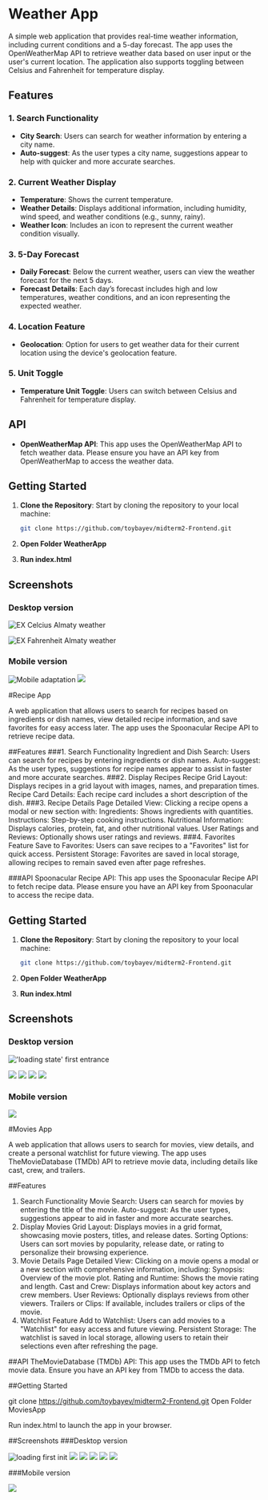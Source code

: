 # Weather App

A simple web application that provides real-time weather information, including current conditions and a 5-day forecast.
The app uses the OpenWeatherMap API to retrieve weather data based on user input or the user's current location.
The application also supports toggling between Celsius and Fahrenheit for temperature display.

## Features

### 1. Search Functionality
- **City Search**: Users can search for weather information by entering a city name.
- **Auto-suggest**: As the user types a city name, suggestions appear to help with quicker and more accurate searches.

### 2. Current Weather Display
- **Temperature**: Shows the current temperature.
- **Weather Details**: Displays additional information, including humidity, wind speed, and weather conditions (e.g., sunny, rainy).
- **Weather Icon**: Includes an icon to represent the current weather condition visually.

### 3. 5-Day Forecast
- **Daily Forecast**: Below the current weather, users can view the weather forecast for the next 5 days.
- **Forecast Details**: Each day’s forecast includes high and low temperatures, weather conditions, and an icon representing the expected weather.

### 4. Location Feature
- **Geolocation**: Option for users to get weather data for their current location using the device's geolocation feature.

### 5. Unit Toggle
- **Temperature Unit Toggle**: Users can switch between Celsius and Fahrenheit for temperature display.

## API
- **OpenWeatherMap API**: This app uses the OpenWeatherMap API to fetch weather data. Please ensure you have an API key from OpenWeatherMap to access the weather data.

## Getting Started

1. **Clone the Repository**: Start by cloning the repository to your local machine:
   ```bash
   git clone https://github.com/toybayev/midterm2-Frontend.git

2. **Open Folder WeatherApp**

3. **Run index.html**


## Screenshots

### Desktop version

![ EX Celcius Almaty weather ](screenshots/weatherDesktopMain.png)

![ EX Fahrenheit Almaty weather ](screenshots/weatherDesktopFahrenheit.png)


### Mobile version

![ Mobile adaptation ](screenshots/weatherMobile.png)
![  ](screenshots/weatherMobile2.png)



#Recipe App

A web application that allows users to search for recipes based on ingredients or dish names, view detailed recipe information, and save favorites for easy access later. The app uses the Spoonacular Recipe API to retrieve recipe data.

##Features
###1. Search Functionality
Ingredient and Dish Search: Users can search for recipes by entering ingredients or dish names.
Auto-suggest: As the user types, suggestions for recipe names appear to assist in faster and more accurate searches.
###2. Display Recipes
Recipe Grid Layout: Displays recipes in a grid layout with images, names, and preparation times.
Recipe Card Details: Each recipe card includes a short description of the dish.
###3. Recipe Details Page
Detailed View: Clicking a recipe opens a modal or new section with:
Ingredients: Shows ingredients with quantities.
Instructions: Step-by-step cooking instructions.
Nutritional Information: Displays calories, protein, fat, and other nutritional values.
User Ratings and Reviews: Optionally shows user ratings and reviews.
###4. Favorites Feature
Save to Favorites: Users can save recipes to a "Favorites" list for quick access.
Persistent Storage: Favorites are saved in local storage, allowing recipes to remain saved even after page refreshes.

###API
Spoonacular Recipe API: This app uses the Spoonacular Recipe API to fetch recipe data. Please ensure you have an API key from Spoonacular to access the recipe data.


## Getting Started

1. **Clone the Repository**: Start by cloning the repository to your local machine:
   ```bash
   git clone https://github.com/toybayev/midterm2-Frontend.git

2. **Open Folder WeatherApp**

3. **Run index.html**


## Screenshots

### Desktop version

![ 'loading state' first entrance](screenshots/recipe/recipeInitEntrance.png)

![  ](screenshots/recipe/recipeDesktopData.png)
![  ](screenshots/recipe/recipeModalData.png)
![  ](screenshots/recipe/recipeAddFavorite.png)
![  ](screenshots/recipe/receiptFavoritesPage.png)


### Mobile version

![  ](screenshots/recipe/recipeMobile1.png)



#Movies App


A web application that allows users to search for movies, view details, and create a personal watchlist for future viewing. The app uses TheMovieDatabase (TMDb) API to retrieve movie data, including details like cast, crew, and trailers.

##Features
1. Search Functionality
Movie Search: Users can search for movies by entering the title of the movie.
Auto-suggest: As the user types, suggestions appear to aid in faster and more accurate searches.
2. Display Movies
Grid Layout: Displays movies in a grid format, showcasing movie posters, titles, and release dates.
Sorting Options: Users can sort movies by popularity, release date, or rating to personalize their browsing experience.
3. Movie Details Page
Detailed View: Clicking on a movie opens a modal or a new section with comprehensive information, including:
Synopsis: Overview of the movie plot.
Rating and Runtime: Shows the movie rating and length.
Cast and Crew: Displays information about key actors and crew members.
User Reviews: Optionally displays reviews from other viewers.
Trailers or Clips: If available, includes trailers or clips of the movie.
4. Watchlist Feature
Add to Watchlist: Users can add movies to a "Watchlist" for easy access and future viewing.
Persistent Storage: The watchlist is saved in local storage, allowing users to retain their selections even after refreshing the page.

##API
TheMovieDatabase (TMDb) API: This app uses the TMDb API to fetch movie data. Ensure you have an API key from TMDb to access the data.

##Getting Started

git clone https://github.com/toybayev/midterm2-Frontend.git
Open Folder MoviesApp

Run index.html to launch the app in your browser.

##Screenshots
###Desktop version

![ loading first init ](screenshots/moviesDesktop0.png)
![  ](screenshots/movies/moviesDesktop1.png)
![  ](screenshots/movies/moviesDesktop2.png)
![  ](screenshots/movies/moviesDesktop3.png)
![  ](screenshots/movies/moviesDektop4.png)
![  ](screenshots/movies/moviesDesktop5.png)

###Mobile version

![  ](screenshots/movies/moviesMobile.png)
